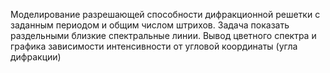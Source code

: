 Моделирование разрешающей способности дифракционной решетки с заданным
периодом и общим числом штрихов. Задача показать раздельными близкие спектральные
линии. Вывод цветного спектра и графика зависимости интенсивности от угловой
координаты (угла дифракции)